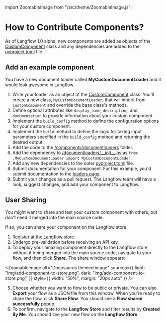 import ZoomableImage from "/src/theme/ZoomableImage.js";

# How to Contribute Components?

As of Langflow 1.0 alpha, new components are added as objects of the [CustomComponent](https://github.com/langflow-ai/langflow/blob/dev/src/backend/base/langflow/interface/custom/custom_component/custom_component.py) class and any dependencies are added to the [pyproject.toml](https://github.com/langflow-ai/langflow/blob/dev/pyproject.toml#L27) file.

## Add an example component

You have a new document loader called **MyCustomDocumentLoader** and it would look awesome in Langflow.

1. Write your loader as an object of the [CustomComponent](https://github.com/langflow-ai/langflow/blob/dev/src/backend/base/langflow/interface/custom/custom_component/custom_component.py) class. You'll create a new class, `MyCustomDocumentLoader`, that will inherit from `CustomComponent` and override the base class's methods.
2. Define optional attributes like `display_name`, `description`, and `documentation` to provide information about your custom component.
3. Implement the `build_config` method to define the configuration options for your custom component.
4. Implement the `build` method to define the logic for taking input parameters specified in the `build_config` method and returning the desired output.
5. Add the code to the [/components/documentloaders](https://github.com/langflow-ai/langflow/tree/dev/src/backend/base/langflow/components) folder.
6. Add the dependency to [/documentloaders/\_\_init\_\_.py](https://github.com/langflow-ai/langflow/blob/dev/src/backend/base/langflow/components/documentloaders/__init__.py) as `from .MyCustomDocumentLoader import MyCustomDocumentLoader`.
7. Add any new dependencies to the outer [pyproject.toml](https://github.com/langflow-ai/langflow/blob/dev/pyproject.toml#L27) file.
8. Submit documentation for your component. For this example, you'd submit documentation to the [loaders page](https://github.com/langflow-ai/langflow/blob/dev/docs/docs/components/loaders.mdx).
9. Submit your changes as a pull request. The Langflow team will have a look, suggest changes, and add your component to Langflow.

## User Sharing

You might want to share and test your custom component with others, but don't need it merged into the main source code.

If so, you can share your component on the Langflow store.

1. [Register at the Langflow store](https://www.langflow.store/login/).
2. Undergo pre-validation before receiving an API key.
3. To deploy your amazing component directly to the Langflow store, without it being merged into the main source code, navigate to your flow, and then click **Share**.
   The share window appears:

<ZoomableImage
alt="Docusaurus themed image"
sources={{
    light: "img/add-component-to-store.png",
    dark: "img/add-component-to-store.png",
  }}
style={{ width: "50%", margin: "20px auto" }}
/>

5. Choose whether you want to flow to be public or private.
   You can also **Export** your flow as a JSON file from this window.
   When you're ready to share the flow, click **Share Flow**.
   You should see a **Flow shared successfully** popup.
6. To confirm, navigate to the **Langflow Store** and filter results by **Created By Me**. You should see your new flow on the **Langflow Store**.
